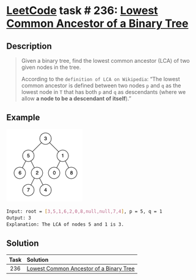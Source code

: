 # [LeetCode][leetcode] task # 236: [Lowest Common Ancestor of a Binary Tree][task]

Description
-----------

> Given a binary tree, find the lowest common ancestor (LCA) of two given nodes in the tree.
> 
> According to the `definition of LCA on Wikipedia`:
> “The lowest common ancestor is defined between two nodes `p` and `q` as the lowest node in `T`
> that has both `p` and `q` as descendants (where we allow **a node to be a descendant of itself**).”

 Example
-------

![tree.png](image/tree.png)

```sh
Input: root = [3,5,1,6,2,0,8,null,null,7,4], p = 5, q = 1
Output: 3
Explanation: The LCA of nodes 5 and 1 is 3.
```

Solution
--------

| Task | Solution                                            |
|:----:|:----------------------------------------------------|
| 236  | [Lowest Common Ancestor of a Binary Tree][solution] |


[leetcode]: <http://leetcode.com/>
[task]: <https://leetcode.com/problems/lowest-common-ancestor-of-a-binary-tree/>
[solution]: <https://github.com/wellaxis/witalis-jkit/blob/main/module/tasks/src/main/java/com/witalis/jkit/tasks/core/task/leetcode/h3/p236/option/Practice.java>
